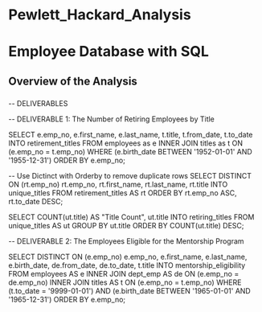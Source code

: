 # Pewlett_Hackard_Analysis
# Employee Database with SQL
## Overview of the Analysis
###


-- DELIVERABLES


-- DELIVERABLE 1: The Number of Retiring Employees by Title

SELECT e.emp_no, e.first_name, e.last_name, t.title, t.from_date, t.to_date
INTO retirement_titles
FROM employees as e
	INNER JOIN titles as t
		ON (e.emp_no = t.emp_no)
			WHERE (e.birth_date BETWEEN '1952-01-01' AND '1955-12-31')
				ORDER BY e.emp_no;

-- Use Dictinct with Orderby to remove duplicate rows
SELECT DISTINCT ON (rt.emp_no) rt.emp_no,
	rt.first_name,
	rt.last_name,
	rt.title
INTO unique_titles
	FROM retirement_titles AS rt
		ORDER BY rt.emp_no ASC, rt.to_date DESC;

SELECT COUNT(ut.title) AS "Title Count", ut.title
INTO retiring_titles
	FROM unique_titles AS ut
		GROUP BY ut.title
		ORDER BY COUNT(ut.title) DESC;

-- DELIVERABLE 2: The Employees Eligible for the Mentorship Program

SELECT DISTINCT ON (e.emp_no) e.emp_no, e.first_name, e.last_name, e.birth_date, de.from_date, de.to_date, t.title
INTO mentorship_eligibility
FROM employees AS e
	INNER JOIN dept_emp AS de
		ON (e.emp_no = de.emp_no)
	INNER JOIN titles AS t
		ON (e.emp_no = t.emp_no)
			WHERE (t.to_date = '9999-01-01') AND (e.birth_date BETWEEN '1965-01-01' AND '1965-12-31')
				ORDER BY e.emp_no;
